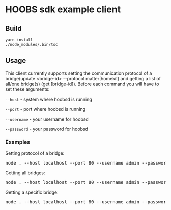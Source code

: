 # HOOBS sdk example client
## Build
```bash
yarn install
./node_modules/.bin/tsc
```

## Usage
This client currently supports setting the communication protocol of a bridge(update \<bridge-id\> --protocol matter|homekit) and getting a list of all/one bridge(s) (get [bridge-id]).
Before each command you will have to set these arguments: 

```--host``` - system where hoobsd is running

```--port``` - port where hoobsd is running

```--username``` - your username for hoobsd

```--password``` - your password for hoobsd

### Examples
Setting protocol of a bridge:
<pre>
node . --host localhost --port 80 --username admin --password admin update test --protocol <b>matter</b>
</pre>

Getting all bridges:
<pre>
node . --host localhost --port 80 --username admin --password admin get
</pre>

Getting a specific bridge:
<pre>
node . --host localhost --port 80 --username admin --password admin get test
</pre>